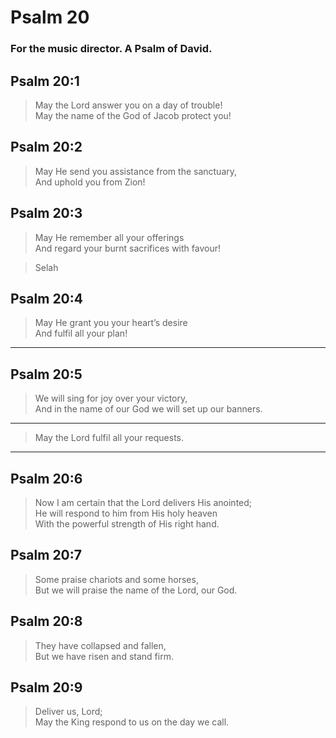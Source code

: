 # Psalm 20

### For the music director. A Psalm of David.

## Psalm 20:1

> May the Lord answer you on a day of trouble!  
> May the name of the God of Jacob protect you!

## Psalm 20:2

> May He send you assistance from the sanctuary,  
> And uphold you from Zion!

## Psalm 20:3

> May He remember all your offerings  
> And regard your burnt sacrifices with favour!

> Selah

## Psalm 20:4

> May He grant you your heart’s desire  
> And fulfil all your plan!

---

## Psalm 20:5

> We will sing for joy over your victory,  
> And in the name of our God we will set up our banners.

---

> May the Lord fulfil all your requests.

---

## Psalm 20:6

> Now I am certain that the Lord delivers His anointed;  
> He will respond to him from His holy heaven  
> With the powerful strength of His right hand.

## Psalm 20:7

> Some praise chariots and some horses,  
> But we will praise the name of the Lord, our God.

## Psalm 20:8

> They have collapsed and fallen,  
> But we have risen and stand firm.

## Psalm 20:9

> Deliver us, Lord;  
> May the King respond to us on the day we call.
